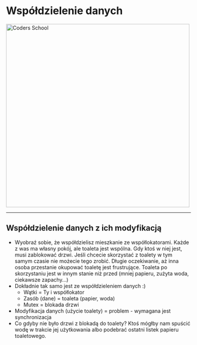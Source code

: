 <!-- .slide: data-background="#111111" -->

# Współdzielenie danych

<a href="https://coders.school">
    <img width="500" data-src="../coders_school_logo.png" alt="Coders School" class="plain">
</a>

___

## Współdzielenie danych z ich modyfikacją

* <!-- .element: class="fragment fade-in" --> Wyobraź sobie, że współdzielisz mieszkanie ze współlokatorami. Każde z was ma własny pokój, ale toaleta jest wspólna. Gdy ktoś w niej jest, musi zablokować drzwi. Jeśli chcecie skorzystać z toalety w tym samym czasie nie możecie tego zrobić. Długie oczekiwanie, aż inna osoba przestanie okupować toaletę jest frustrujące. Toaleta po skorzystaniu jest w innym stanie niż przed (mniej papieru, zużyta woda, ciekawsze zapachy…)
* <!-- .element: class="fragment fade-in" --> Dokładnie tak samo jest ze współdzieleniem danych :)
    * <!-- .element: class="fragment fade-in" --> Wątki = Ty i współlokator
    * <!-- .element: class="fragment fade-in" --> Zasób (dane) = toaleta (papier, woda)
    * <!-- .element: class="fragment fade-in" --> Mutex = blokada drzwi
* <!-- .element: class="fragment fade-in" --> Modyfikacja danych (użycie toalety) = problem - wymagana jest synchronizacja
* <!-- .element: class="fragment fade-in" --> Co gdyby nie było drzwi z blokadą do toalety? Ktoś mógłby nam spuścić wodę w trakcie jej użytkowania albo podebrać ostatni listek papieru toaletowego.